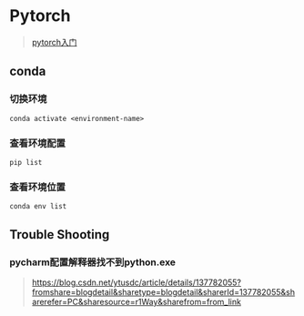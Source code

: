 # Pytorch

> [pytorch入门](https://www.bilibili.com/video/BV1hE411t7RN?vd_source=ec4e4974e1b56ed330afdb6c6ead1501)

## conda

### 切换环境

``` shell
conda activate <environment-name>
```

### 查看环境配置

``` shell
pip list
```

### 查看环境位置

```shell
conda env list
```

## Trouble Shooting

### pycharm配置解释器找不到python.exe

> https://blog.csdn.net/ytusdc/article/details/137782055?fromshare=blogdetail&sharetype=blogdetail&sharerId=137782055&sharerefer=PC&sharesource=r1Way&sharefrom=from_link